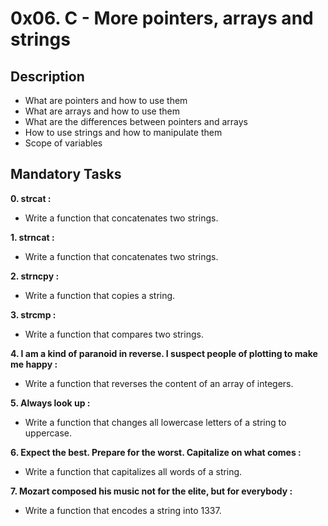# 0x06. C - More pointers, arrays and strings

## Description

* What are pointers and how to use them
* What are arrays and how to use them
* What are the differences between pointers and arrays
* How to use strings and how to manipulate them
* Scope of variables

## Mandatory Tasks

**0. strcat :**
- Write a function that concatenates two strings.

**1. strncat :**
- Write a function that concatenates two strings.

**2. strncpy :**
- Write a function that copies a string.

**3. strcmp :**
- Write a function that compares two strings.

**4. I am a kind of paranoid in reverse. I suspect people of plotting to make me happy :**
- Write a function that reverses the content of an array of integers.

**5. Always look up :**
- Write a function that changes all lowercase letters of a string to uppercase.

**6. Expect the best. Prepare for the worst. Capitalize on what comes :**
- Write a function that capitalizes all words of a string.

**7. Mozart composed his music not for the elite, but for everybody :**
- Write a function that encodes a string into 1337.
